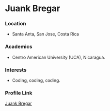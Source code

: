 # Juank Bregar

### Location

- Santa Anta, San Jose, Costa Rica

### Academics

- Centro American University (UCA), Nicaragua.

### Interests

- Coding, coding, coding.

### Profile Link

[Juank Bregar](https://github.com/JuankBregar)